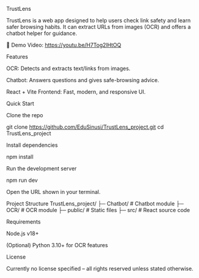 TrustLens

TrustLens is a web app designed to help users check link safety and learn safer browsing habits.
It can extract URLs from images (OCR) and offers a chatbot helper for guidance.

🎥 Demo Video: https://youtu.be/H7Tog2lHtOQ

Features

OCR: Detects and extracts text/links from images.

Chatbot: Answers questions and gives safe-browsing advice.

React + Vite Frontend: Fast, modern, and responsive UI.

Quick Start

Clone the repo

git clone https://github.com/EduSinusi/TrustLens_project.git
cd TrustLens_project


Install dependencies

npm install


Run the development server

npm run dev


Open the URL shown in your terminal.

Project Structure
TrustLens_project/
├─ Chatbot/     # Chatbot module
├─ OCR/         # OCR module
├─ public/      # Static files
├─ src/         # React source code

Requirements

Node.js v18+

(Optional) Python 3.10+ for OCR features

License

Currently no license specified – all rights reserved unless stated otherwise.
